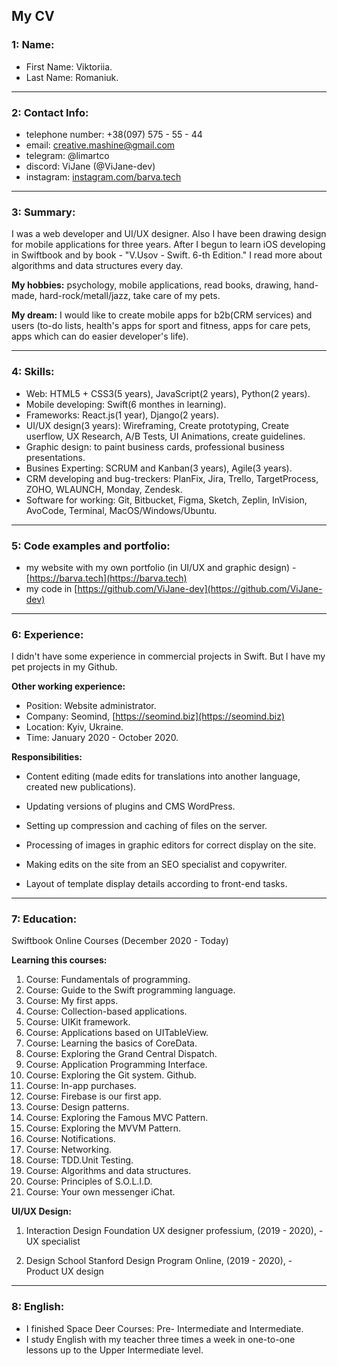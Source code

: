## My CV ##

### 1:  Name: ###

  - First Name: Viktoriia.
  - Last Name: Romaniuk.


***


### 2:  Contact Info: ###

  -  telephone number: +38(097) 575 - 55 - 44
  -  email: creative.mashine@gmail.com
  -  telegram: @limartco
  -  discord: ViJane (@ViJane-dev)
  -  instagram: [instagram.com/barva.tech](https://instagram.com/barva.tech)


***


### 3:  Summary: ###

I was a web developer and UI/UX designer.
Also I have been drawing design for mobile applications for three years. After I begun to learn iOS developing in Swiftbook and by book - "V.Usov - Swift. 6-th Edition." I read more about algorithms and data structures every day.

**My hobbies:**
psychology, mobile applications, read books, drawing, hand-made, hard-rock/metall/jazz, take care of my pets.

**My dream:**
I would like to create mobile apps for b2b(CRM services) and users (to-do lists, health's apps for sport and fitness, apps for care pets, apps which can do easier developer's life).


***


### 4:  Skills: ###

  -  Web: HTML5 + CSS3(5 years), JavaScript(2 years), Python(2 years).
  -  Mobile developing: Swift(6 monthes in learning).
  -  Frameworks: React.js(1 year), Django(2 years).
  -  UI/UX design(3 years): Wireframing, Create prototyping, Create userflow, UX Research, A/B Tests, UI Animations, create guidelines.
  -  Graphic design: to paint business cards, professional business presentations.
  -  Busines Experting: SCRUM and Kanban(3 years), Agile(3 years).
  -  CRM developing and bug-treckers: PlanFix, Jira, Trello, TargetProcess, ZOHO, WLAUNCH, Monday, Zendesk.
  -  Software for working: Git, Bitbucket, Figma, Sketch, Zeplin, InVision, AvoCode, Terminal, MacOS/Windows/Ubuntu.


***


### 5:  Code examples and portfolio: ###

  -  my website with my own portfolio (in UI/UX and graphic design) - [https://barva.tech](https://barva.tech)
  -  my code in [https://github.com/ViJane-dev](https://github.com/ViJane-dev)


***


### 6:  Experience: ###

I didn't have some experience in commercial projects in Swift. But I have my pet projects in my Github.

**Other working experience:**

  + Position: Website administrator.
  + Company: Seomind, [https://seomind.biz](https://seomind.biz)
  + Location: Kyiv, Ukraine.
  + Time: January 2020 - October 2020.


**Responsibilities:**
  - Content editing (made edits for translations into another language, created new publications).

  - Updating versions of plugins and CMS WordPress.

  - Setting up compression and caching of files on the server.

  - Processing of images in graphic editors for correct display on the site.

  - Making edits on the site from an SEO specialist and copywriter.

  - Layout of template display details according to front-end tasks.


***


### 7:  Education: ###

Swiftbook Online Courses (December 2020 - Today)

**Learning this courses:**

  1.  Course: Fundamentals of programming.
  2.  Course: Guide to the Swift programming language.
  3.  Course: My first apps.
  4.  Course: Collection-based applications.
  5.  Course: UIKit framework.
  6.  Course: Applications based on UITableView.
  7.  Course: Learning the basics of CoreData.
  8.  Course: Exploring the Grand Central Dispatch.
  9.  Course: Application Programming Interface.
  10. Course: Exploring the Git system. Github.
  11. Course: In-app purchases.
  12. Course: Firebase is our first app.
  13. Course: Design patterns.
  14. Course: Exploring the Famous MVC Pattern.
  15. Course: Exploring the MVVM Pattern.
  16. Course: Notifications.
  17. Course: Networking.
  18. Course: TDD.Unit Testing.
  19. Course: Algorithms and data structures.
  20. Course: Principles of S.O.L.I.D.
  21. Course: Your own messenger iChat.


**UI/UX Design:**

  1.  Interaction Design Foundation
      UX designer professium, (2019 - 2020), - UX specialist

  2.  Design School
      Stanford Design Program Online, (2019 - 2020), - Product UX design


***


### 8:  English: ###

  - I finished Space Deer Courses: Pre- Intermediate and Intermediate.
  - I study English with my teacher three times a week in one-to-one lessons up to the Upper Intermediate level.
